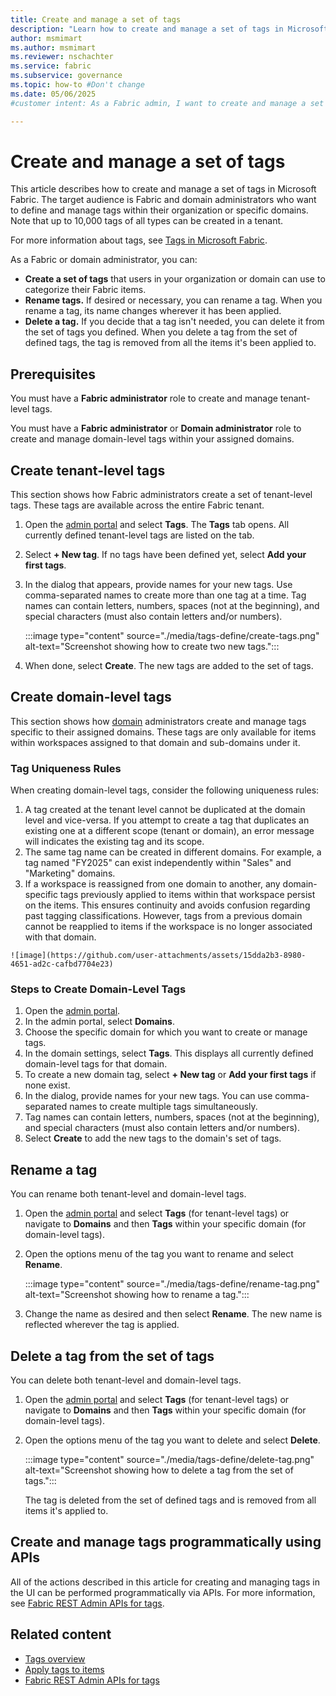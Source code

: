```yaml
---
title: Create and manage a set of tags
description: "Learn how to create and manage a set of tags in Microsoft Fabric."
author: msmimart
ms.author: msmimart
ms.reviewer: nschachter
ms.service: fabric
ms.subservice: governance
ms.topic: how-to #Don't change
ms.date: 05/06/2025
#customer intent: As a Fabric admin, I want to create and manage a set of tags so that data creators and data consumers can use them to better manage and find data.

---
```


# Create and manage a set of tags

This article describes how to create and manage a set of tags in Microsoft Fabric. The target audience is Fabric and domain administrators who want to define and manage tags within their organization or specific domains. Note that up to 10,000 tags of all types can be created in a tenant.

For more information about tags, see [Tags in Microsoft Fabric](./tags-overview.md).

As a Fabric or domain administrator, you can:

  * **Create a set of tags** that users in your organization or domain can use to categorize their Fabric items.
  * **Rename tags.** If desired or necessary, you can rename a tag. When you rename a tag, its name changes wherever it has been applied.
  * **Delete a tag.** If you decide that a tag isn't needed, you can delete it from the set of tags you defined. When you delete a tag from the set of defined tags, the tag is removed from all the items it's been applied to.

## Prerequisites

You must have a **Fabric administrator** role to create and manage tenant-level tags.

You must have a **Fabric administrator** or **Domain administrator** role to create and manage domain-level tags within your assigned domains.

## Create tenant-level tags

This section shows how Fabric administrators create a set of tenant-level tags. These tags are available across the entire Fabric tenant. 

1.  Open the [admin portal](../admin/admin-center.md%23how-to-get-to-the-admin-portal) and select **Tags**.
    The **Tags** tab opens. All currently defined tenant-level tags are listed on the tab.
    
1.  Select **+ New tag**. If no tags have been defined yet, select **Add your first tags**.
   
1.  In the dialog that appears, provide names for your new tags. Use comma-separated names to create more than one tag at a time. Tag names can contain letters, numbers, spaces (not at the beginning), and special characters (must also contain letters and/or numbers).

    :::image type="content" source="./media/tags-define/create-tags.png" alt-text="Screenshot showing how to create two new tags.":::

1.  When done, select **Create**. The new tags are added to the set of tags.


## Create domain-level tags

This section shows how [domain](./domains.md) administrators create and manage tags specific to their assigned domains. These tags are only available for items within workspaces assigned to that domain and sub-domains under it.

### Tag Uniqueness Rules

When creating domain-level tags, consider the following uniqueness rules:

  1. A tag created at the tenant level cannot be duplicated at the domain level and vice-versa. If you attempt to create a tag that duplicates an existing one at a different scope (tenant or domain), an error message will indicates the existing tag and its scope.
  1. The same tag name can be created in different domains. For example, a tag named "FY2025" can exist independently within "Sales" and "Marketing" domains.
  1. If a workspace is reassigned from one domain to another, any domain-specific tags previously applied to items within that workspace persist on the items. This ensures continuity and avoids confusion regarding past tagging classifications. However, tags from a previous domain cannot be reapplied to items if the workspace is no longer associated with that domain.
    
    ![image](https://github.com/user-attachments/assets/15dda2b3-8980-4651-ad2c-cafbd7704e23)


### Steps to Create Domain-Level Tags

1.  Open the [admin portal](../admin/admin-center.md%23how-to-get-to-the-admin-portal).
2.  In the admin portal, select **Domains**.
3.  Choose the specific domain for which you want to create or manage tags.
4.  In the domain settings, select **Tags**. This displays all currently defined domain-level tags for that domain.
5.  To create a new domain tag, select **+ New tag** or **Add your first tags** if none exist.
6.  In the dialog, provide names for your new tags. You can use comma-separated names to create multiple tags simultaneously.
7.  Tag names can contain letters, numbers, spaces (not at the beginning), and special characters (must also contain letters and/or numbers).
8.  Select **Create** to add the new tags to the domain's set of tags.

## Rename a tag

You can rename both tenant-level and domain-level tags.

1.  Open the [admin portal](../admin/admin-center.md%23how-to-get-to-the-admin-portal) and select **Tags** (for tenant-level tags) or navigate to **Domains** and then **Tags** within your specific domain (for domain-level tags).

2.  Open the options menu of the tag you want to rename and select **Rename**.

    :::image type="content" source="./media/tags-define/rename-tag.png" alt-text="Screenshot showing how to rename a tag.":::

3.  Change the name as desired and then select **Rename**. The new name is reflected wherever the tag is applied.


## Delete a tag from the set of tags

You can delete both tenant-level and domain-level tags.

1.  Open the [admin portal](../admin/admin-center.md%23how-to-get-to-the-admin-portal) and select **Tags** (for tenant-level tags) or navigate to **Domains** and then **Tags** within your specific domain (for domain-level tags).

2.  Open the options menu of the tag you want to delete and select **Delete**.

    :::image type="content" source="./media/tags-define/delete-tag.png" alt-text="Screenshot showing how to delete a tag from the set of tags.":::

    The tag is deleted from the set of defined tags and is removed from all items it's applied to.


## Create and manage tags programmatically using APIs

All of the actions described in this article for creating and managing tags in the UI can be performed programmatically via APIs. For more information, see [Fabric REST Admin APIs for tags](/rest/api/fabric/admin/tags).


## Related content

* [Tags overview](tags-overview.md)
* [Apply tags to items](tags-apply.md)
* [Fabric REST Admin APIs for tags](/rest/api/fabric/admin/tags)
